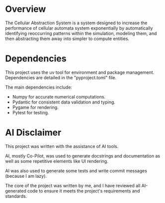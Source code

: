 # Overview

The Cellular Abstraction System is a system designed to increase the performance of cellular automata system 
exponentially by automatically identifying reoccurring patterns within the simulation, modeling them, and then 
abstracting them away into simpler to compute entities.

# Dependencies

This project uses the uv tool for environment and package management. Dependencies are detailed in the "pyproject.toml" file.

The main dependencies include:
- Numpy for accurate numerical computations.
- Pydantic for consistent data validation and typing.
- Pygame for rendering.
- Pytest for testing.

# AI Disclaimer

This project was written with the assistance of AI tools.

AI, mostly Co-Pilot, was used to generate docstrings and documentation as well as some repetitive elements like UI rendering.

AI was also used to generate some tests and write commit messages (because I am lazy).

The core of the project was written by me, and I have reviewed all AI-generated code to ensure it meets the project's requirements and standards.